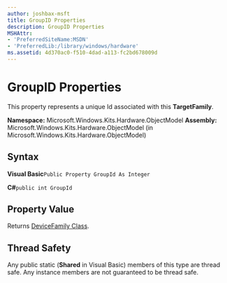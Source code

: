 ```yaml
---
author: joshbax-msft
title: GroupID Properties
description: GroupID Properties
MSHAttr:
- 'PreferredSiteName:MSDN'
- 'PreferredLib:/library/windows/hardware'
ms.assetid: 4d370ac0-f510-4dad-a113-fc2bd678009d
---
```


# GroupID Properties


This property represents a unique Id associated with this **TargetFamily**.

**Namespace:** Microsoft.Windows.Kits.Hardware.ObjectModel **Assembly:** Microsoft.Windows.Kits.Hardware.ObjectModel (in Microsoft.Windows.Kits.Hardware.ObjectModel)

## Syntax


**Visual Basic**`Public Property GroupId As Integer`

**C#**`public int GroupId`

## Property Value


Returns [DeviceFamily Class](devicefamily-class.md).

## Thread Safety


Any public static (**Shared** in Visual Basic) members of this type are thread safe. Any instance members are not guaranteed to be thread safe.

 

 






